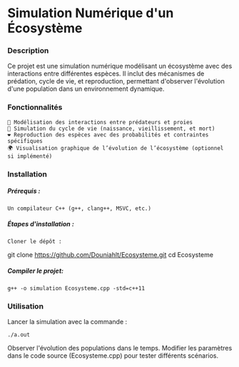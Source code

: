 # Simulation Numérique d'un Écosystème
### Description

Ce projet est une simulation numérique modélisant un écosystème avec des interactions entre différentes espèces. Il inclut des mécanismes de prédation, cycle de vie, et reproduction, permettant d'observer l'évolution d'une population dans un environnement dynamique.

### Fonctionnalités

    🦌 Modélisation des interactions entre prédateurs et proies
    🌱 Simulation du cycle de vie (naissance, vieillissement, et mort)
    ❤️ Reproduction des espèces avec des probabilités et contraintes spécifiques
    🌍 Visualisation graphique de l’évolution de l’écosystème (optionnel si implémenté)

### Installation

##### Prérequis :

    Un compilateur C++ (g++, clang++, MSVC, etc.)

##### Étapes d'installation :

    Cloner le dépôt :

git clone https://github.com/Douniahlt/Ecosysteme.git
cd Ecosysteme

##### Compiler le projet:

    g++ -o simulation Ecosysteme.cpp -std=c++11


### Utilisation

  Lancer la simulation avec la commande :

    ./a.out

Observer l'évolution des populations dans le temps.
Modifier les paramètres dans le code source (Ecosysteme.cpp) pour tester différents scénarios.
